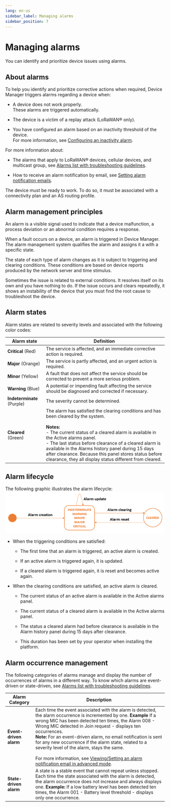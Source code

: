 ```yaml
---
lang: en-us
sidebar_label: Managing alarms
sidebar_position: 7
---
```


# Managing alarms

You can identify and prioritize device issues using alarms.

## About alarms

To help you identify and prioritize corrective actions when required,
Device Manager triggers alarms regarding a device when:

- A device does not work properly.  
  These alarms are triggered automatically.

- The device is a victim of a replay attack (LoRaWAN® only).

- You have configured an alarm based on an inactivity threshold of the
  device.  
  For more information, see [Configuring an inactivity
  alarm](configure-alarms.md#configuring-an-inactivity-alarm).

For more information about:

- The alarms that apply to LoRaWAN® devices, cellular devices, and
  multicast group, see [Alarms list with troubleshooting
  guidelines](troubleshoot-devices.md#alarms-list-with-troubleshooting-guidelines).

- How to receive an alarm notification by email, see [Setting alarm
  notification
  emails](../../Other/B-Feature-Topics/DeviceManager_C/device-manager-settings.md#setting-alarm-notification-emails).

The device must be ready to work. To do so, it must be associated with a
connectivity plan and an AS routing profile.

## Alarm management principles

An alarm is a visible signal used to indicate that a device malfunction,
a process deviation or an abnormal condition requires a response.

When a fault occurs on a device, an alarm is triggered in Device
Manager. The alarm management system qualifies the alarm and assigns it
a with a specific state.

The state of each type of alarm changes as it is subject to triggering
and clearing conditions. These conditions are based on device reports
produced by the network server and time stimulus.

Sometimes the issue is related to external conditions. It resolves
itself on its own and you have nothing to do. If the issue occurs and
clears repeatedly, it shows an instability of the device that you must
find the root cause to troubleshoot the device.

## Alarm states

Alarm states are related to severity levels and associated with the
following color codes:

| Alarm state                | Definition                                                                                                                                                                                                                                                                                                                                                                                                                             |
|----------------------------|----------------------------------------------------------------------------------------------------------------------------------------------------------------------------------------------------------------------------------------------------------------------------------------------------------------------------------------------------------------------------------------------------------------------------------------|
| **Critical** (Red)         | The service is affected, and an immediate corrective action is required.                                                                                                                                                                                                                                                                                                                                                               |
| **Major** (Orange)         | The service is partly affected, and an urgent action is required.                                                                                                                                                                                                                                                                                                                                                                      |
| **Minor** (Yellow)         | A fault that does not affect the service should be corrected to prevent a more serious problem.                                                                                                                                                                                                                                                                                                                                        |
| **Warning** (Blue)         | A potential or impending fault affecting the service should be diagnosed and corrected if necessary.                                                                                                                                                                                                                                                                                                                                   |
| **Indeterminate** (Purple) | The severity cannot be determined.                                                                                                                                                                                                                                                                                                                                                                                                     |
| **Cleared** (Green)        | The alarm has satisfied the clearing conditions and has been cleared by the system. <br/><br/>**Notes:**<br/> - The current status of a cleared alarm is available in the Active alarms panel. <br/> - The last status before clearance of a cleared alarm is available in the Alarms history panel during 15 days after clearance. Because this panel stores status before clearance, they all display status different from cleared. |


## Alarm lifecycle

The following graphic illustrates the alarm lifecycle:
![](./_images/alarm-lifecycle.png)

- When the triggering conditions are satisfied:

  - The first time that an alarm is triggered, an active alarm is
    created.

  - If an active alarm is triggered again, it is updated.

  - If a cleared alarm is triggered again, it is reset and becomes
    active again.

- When the clearing conditions are satisfied, an active alarm is
  cleared.

  - The current status of an active alarm is available in the Active
    alarms panel.

  - The current status of a cleared alarm is available in the Active
    alarms panel.

  - The status a cleared alarm had before clearance is available in the
    Alarm history panel during 15 days after clearance.

  - This duration has been set by your operator when installing the
    platform.

## Alarm occurrence management

The following categories of alarms manage and display the number of
occurrences of alarms in a different way. To know which alarms are
event-driven or state-driven, see [Alarms list with troubleshooting
guidelines](troubleshoot-devices.md#alarms-list-with-troubleshooting-guidelines).

| Alarm Category | Description | 
| -- | -- |
| **Event-driven alarm** | Each time the event associated with the alarm is detected, the alarm occurrence is incremented by one. <strong>Example</strong> If a wrong MIC has been detected ten times, the Alarm 008 - Wrong MIC detected in Join request - displays ten occurrences.<br/>**Note:** For an event-driven alarm, no email notification is sent for any new occurrence if the alarm state, related to a severity level of the alarm, stays the same.<br/><br/>For more information, see [Viewing/Setting an alarm notification email in advanced mode](../device-manager-settings.md#viewing-setting-an-alarm-notification-email-in-advanced-mode). |
| **State-driven alarm**  | A state is a stable event that cannot repeat unless stopped. Each time the state associated with the alarm is detected, the alarm occurrence does not increase and always displays one. **Example:** If a low battery level has been detected ten times, the Alarm 001 - Battery level threshold - displays only one occurrence. |
